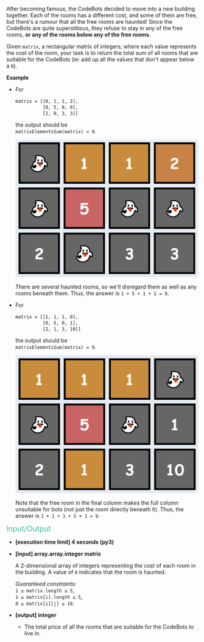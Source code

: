 <div class="markdown"><p>After becoming famous, the CodeBots decided to move into a new building together. Each of the rooms has a different cost, and some of them are free, but there's a rumour that all the free rooms are haunted! Since the CodeBots are quite superstitious, they refuse to stay in any of the free rooms, <strong>or any of the rooms below any of the free rooms</strong>.</p>
<p>Given <code>matrix</code>, a rectangular matrix of integers, where each value represents the cost of the room, your task is to return the total sum of all rooms that are suitable for the CodeBots (ie: add up all the values that don't appear below a <code>0</code>).</p>
<p><strong>Example</strong></p>
<ul>
<li>
<p>For</p>
<pre><code>matrix = [[0, 1, 1, 2], 
          [0, 5, 0, 0], 
          [2, 0, 3, 3]]
</code></pre>
<p>the output should be<br>
<code>matrixElementsSum(matrix) = 9</code>.</p>
<p><img src="https://raw.githubusercontent.com/FBoldrinigg/Codesignal/master/Arcade/Images/08-matrixElementsSum1.png" alt="example 1"></p>
<p>There are several haunted rooms, so we'll disregard them as well as any rooms beneath them. Thus, the answer is <code>1 + 5 + 1 + 2 = 9</code>.</p>
</li>
<li>
<p>For</p>
<pre><code>matrix = [[1, 1, 1, 0], 
          [0, 5, 0, 1], 
          [2, 1, 3, 10]]
</code></pre>
<p>the output should be<br>
<code>matrixElementsSum(matrix) = 9</code>.</p>
<p><img src="https://raw.githubusercontent.com/FBoldrinigg/Codesignal/master/Arcade/Images/08-matrixElementsSum2.png" alt="example 2"></p>
<p>Note that the free room in the final column makes the full column unsuitable for bots (not just the room directly beneath it). Thus, the answer is <code>1 + 1 + 1 + 5 + 1 = 9</code>.</p>
</li>
</ul>
<p><span style="color:#44BFA3;font-size:1.4em;">Input/Output</span></p>
<ul>
<li>
<p><strong>[execution time limit] 4 seconds (py3)</strong></p>
</li>
<li>
<p><strong>[input] array.array.integer matrix</strong></p>
<p>A 2-dimensional array of integers representing the cost of each room in the building. A value of <code>0</code> indicates that the room is haunted.</p>
<p><em>Guaranteed constraints:</em><br>
<code>1 ≤ matrix.length ≤ 5</code>,<br>
<code>1 ≤ matrix[i].length ≤ 5</code>,<br>
<code>0 ≤ matrix[i][j] ≤ 10</code>.</p>
</li>
<li>
<p><strong>[output] integer</strong></p>
<ul>
<li>The total price of all the rooms that are suitable for the CodeBots to live in.</li>
</div>
